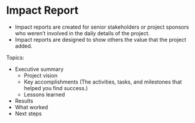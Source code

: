 # Impact Report
* Impact reports are created for senior stakeholders or project sponsors who weren’t involved in the daily details of the project.
* Impact reports are designed to show others the value that the project added.

Topics:
* Executive summary
  * Project vision
  * Key accomplishments (The activities, tasks, and milestones that helped you find success.)
  * Lessons learned
* Results
* What worked
* Next steps
